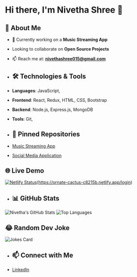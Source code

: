 # Hi there, I'm Nivetha Shree 👋

## 💼 About Me
- 🔭 Currently working on a **Music Streaming App**
- Looking to collaborate on **Open Source Projects**
- 📫 Reach me at: **nivethashree015@gmail.com**

- ## 🛠️ Technologies & Tools
- **Languages**: JavaScript,
- **Frontend**: React, Redux, HTML, CSS, Bootstrap
- **Backend**: Node.js, Express.js, MongoDB
- **Tools**: Git,

- ## 📌 Pinned Repositories
- [Music Streaming App](https://github.com/Nivetha-deve/musicapp-frontend-capstone)
- [Social Media Application](https://github.com/Nivetha-deve/frontend-social-media)

## 🌐 Live Demo
[![Netlify Status](https://api.netlify.com/api/v1/badges/YOUR-BADGE-ID/deploy-status)](https://beamish-kangaroo-824e38.netlify.app/login)(https://ornate-cactus-c8215b.netlify.app/login)



- ## 📊 GitHub Stats
![Nivetha's GitHub Stats](https://github-readme-stats.vercel.app/api?username=Nivetha-deve&show_icons=true&theme=radical)
![Top Languages](https://github-readme-stats.vercel.app/api/top-langs/?username=Nivetha-deve&layout=compact&theme=radical)

## 😂 Random Dev Joke
![Jokes Card](https://readme-jokes.vercel.app/api?theme=radical)

- ## 📫 Connect with Me
- [LinkedIn](https://www.linkedin.com/in/nivetha-shree-499b49291/)
